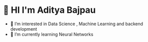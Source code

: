 # 👋 HI I'm Aditya Bajpau

- 👀 I’m interested in Data Science , Machine Learning and backend development
- 🌱 I’m currently learning Neural Networks

<!---
Aditya-Bajpai/Aditya-Bajpai is a ✨ special ✨ repository because its `README.md` (this file) appears on your GitHub profile.
You can click the Preview link to take a look at your changes.
--->
